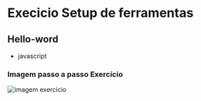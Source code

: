 # Execicio Setup de ferramentas
## Hello-word
- javascript
### Imagem passo a passo Exercício 
![imagem exercicio](https://github.com/Daniel-S-Navarro/hello-word/assets/132966771/b55e7c09-d67c-4569-86d7-e51ceeb622bf)
